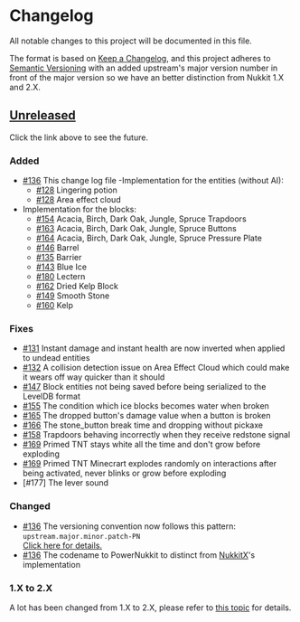 # Changelog
All notable changes to this project will be documented in this file.

The format is based on [Keep a Changelog](https://keepachangelog.com/en/1.0.0/),
and this project adheres to [Semantic Versioning](https://semver.org/spec/v2.0.0.html) 
with an added upstream's major version number in front of the major version so we have an better distinction from
Nukkit 1.X and 2.X.

## [Unreleased]
Click the link above to see the future.

### Added
- [#136] This change log file
-Implementation for the entities (without AI):
    - [#128] Lingering potion
    - [#128] Area effect cloud
- Implementation for the blocks:
    - [#154] Acacia, Birch, Dark Oak, Jungle, Spruce Trapdoors
    - [#163] Acacia, Birch, Dark Oak, Jungle, Spruce Buttons
    - [#164] Acacia, Birch, Dark Oak, Jungle, Spruce Pressure Plate
    - [#146] Barrel
    - [#135] Barrier 
    - [#143] Blue Ice
    - [#180] Lectern
    - [#162] Dried Kelp Block
    - [#149] Smooth Stone
    - [#160] Kelp

### Fixes
- [#131] Instant damage and instant health are now inverted when applied to undead entities
- [#132] A collision detection issue on Area Effect Cloud which could make it wears off way quicker than it should
- [#147] Block entities not being saved before being serialized to the LevelDB format
- [#155] The condition which ice blocks becomes water when broken
- [#165] The dropped button's damage value when a button is broken
- [#166] The stone_button break time and dropping without pickaxe
- [#158] Trapdoors behaving incorrectly when they receive redstone signal
- [#169] Primed TNT stays white all the time and don't grow before exploding
- [#169] Primed TNT Minecrart explodes randomly on interactions after being activated, never blinks or grow before exploding
- [#177] The lever sound

### Changed
- [#136] The versioning convention now follows this pattern:<br>`upstream.major.minor.patch-PN`<br>[Click here for details.](https://github.com/GameModsBR/PowerNukkit/blob/7912aa4be68e94a52762361c2d5189b7bbc58d2a/pom.xml#L8-L14)
- [#136] The codename to PowerNukkit to distinct from [NukkitX]'s implementation

### 1.X to 2.X
A lot has been changed from 1.X to 2.X, please refer to [this topic](https://nukkitx.com/threads/nukkit-2-0-alpha.602/)
for details.

[Unreleased]: https://github.com/GameModsBR/PowerNukkit/compare/477db9d7c3dfa4182c3e73d0aec9744ccd7fb658...2.0-migration

[NukkitX]: https://github.com/NukkitX/Nukkit

[#128]: https://github.com/GameModsBR/PowerNukkit/pull/128
[#131]: https://github.com/GameModsBR/PowerNukkit/pull/131
[#132]: https://github.com/GameModsBR/PowerNukkit/pull/132
[#135]: https://github.com/GameModsBR/PowerNukkit/pull/135
[#136]: https://github.com/GameModsBR/PowerNukkit/pull/136
[#143]: https://github.com/GameModsBR/PowerNukkit/pull/143
[#146]: https://github.com/GameModsBR/PowerNukkit/pull/146
[#147]: https://github.com/GameModsBR/PowerNukkit/pull/147
[#149]: https://github.com/GameModsBR/PowerNukkit/pull/149
[#154]: https://github.com/GameModsBR/PowerNukkit/pull/154
[#155]: https://github.com/GameModsBR/PowerNukkit/pull/155
[#158]: https://github.com/GameModsBR/PowerNukkit/pull/158
[#160]: https://github.com/GameModsBR/PowerNukkit/pull/160
[#162]: https://github.com/GameModsBR/PowerNukkit/pull/162
[#163]: https://github.com/GameModsBR/PowerNukkit/pull/163
[#164]: https://github.com/GameModsBR/PowerNukkit/pull/164
[#165]: https://github.com/GameModsBR/PowerNukkit/pull/165
[#166]: https://github.com/GameModsBR/PowerNukkit/pull/166
[#169]: https://github.com/GameModsBR/PowerNukkit/pull/169
[#180]: https://github.com/GameModsBR/PowerNukkit/pull/180
